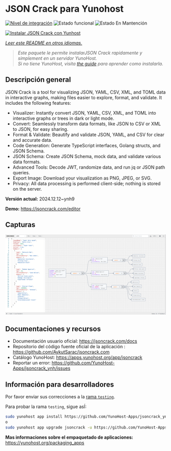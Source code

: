 <!--
Este archivo README esta generado automaticamente<https://github.com/YunoHost/apps/tree/master/tools/readme_generator>
No se debe editar a mano.
-->

# JSON Crack para Yunohost

[![Nivel de integración](https://apps.yunohost.org/badge/integration/jsoncrack)](https://ci-apps.yunohost.org/ci/apps/jsoncrack/)
![Estado funcional](https://apps.yunohost.org/badge/state/jsoncrack)
![Estado En Mantención](https://apps.yunohost.org/badge/maintained/jsoncrack)

[![Instalar JSON Crack con Yunhost](https://install-app.yunohost.org/install-with-yunohost.svg)](https://install-app.yunohost.org/?app=jsoncrack)

*[Leer este README en otros idiomas.](./ALL_README.md)*

> *Este paquete le permite instalarJSON Crack rapidamente y simplement en un servidor YunoHost.*  
> *Si no tiene YunoHost, visita [the guide](https://yunohost.org/install) para aprender como instalarla.*

## Descripción general

JSON Crack is a tool for visualizing JSON, YAML, CSV, XML, and TOML data in interactive graphs, making files easier to explore, format, and validate. It includes the following features:
- Visualizer: Instantly convert JSON, YAML, CSV, XML, and TOML into interactive graphs or trees in dark or light mode.
- Convert: Seamlessly transform data formats, like JSON to CSV or XML to JSON, for easy sharing.
- Format & Validate: Beautify and validate JSON, YAML, and CSV for clear and accurate data.
- Code Generation: Generate TypeScript interfaces, Golang structs, and JSON Schema.
- JSON Schema: Create JSON Schema, mock data, and validate various data formats.
- Advanced Tools: Decode JWT, randomize data, and run jq or JSON path queries.
- Export Image: Download your visualization as PNG, JPEG, or SVG.
- Privacy: All data processing is performed client-side; nothing is stored on the server.


**Versión actual:** 2024.12.12~ynh9

**Demo:** <https://jsoncrack.com/editor>

## Capturas

![Captura de JSON Crack](./doc/screenshots/jsoncrack.png)

## Documentaciones y recursos

- Documentación usuario oficial: <https://jsoncrack.com/docs>
- Repositorio del código fuente oficial de la aplicación : <https://github.com/AykutSarac/jsoncrack.com>
- Catálogo YunoHost: <https://apps.yunohost.org/app/jsoncrack>
- Reportar un error: <https://github.com/YunoHost-Apps/jsoncrack_ynh/issues>

## Información para desarrolladores

Por favor enviar sus correcciones a la [rama `testing`](https://github.com/YunoHost-Apps/jsoncrack_ynh/tree/testing).

Para probar la rama `testing`, sigue asÍ:

```bash
sudo yunohost app install https://github.com/YunoHost-Apps/jsoncrack_ynh/tree/testing --debug
o
sudo yunohost app upgrade jsoncrack -u https://github.com/YunoHost-Apps/jsoncrack_ynh/tree/testing --debug
```

**Mas informaciones sobre el empaquetado de aplicaciones:** <https://yunohost.org/packaging_apps>
